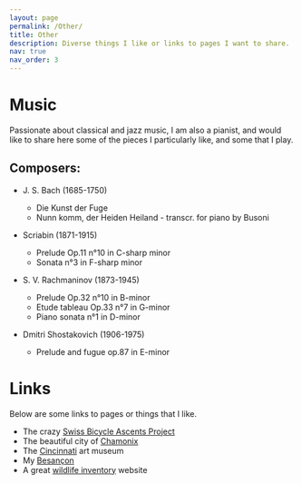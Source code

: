 ```yaml
---
layout: page
permalink: /Other/
title: Other
description: Diverse things I like or links to pages I want to share. 
nav: true
nav_order: 3 
---
```

# Music

Passionate about classical and jazz music, I am also a pianist, and would like to share here some of the pieces I particularly like, and some that I play. 

## Composers:

- J. S. Bach (1685-1750)
    - Die Kunst der Fuge <a href="{{'Bach_fuge.pdf' | prepend: 'assets/pdf/' | relative_url}}" target="_blank" rel="noopener noreferrer" class="float-right"><i class="fas fa-file-pdf"></i></a>
    - Nunn komm, der Heiden Heiland - transcr. for piano by Busoni <a href="{{'Bach_Busoni.pdf' | prepend: 'assets/pdf/' | relative_url}}" target="_blank" rel="noopener noreferrer" class="float-right"><i class="fas fa-file-pdf"></i></a>

- Scriabin (1871-1915)
    - Prelude Op.11 n°10 in C-sharp minor <a href="{{'Scriabin_op_11.pdf' | prepend: 'assets/pdf/' | relative_url}}" target="_blank" rel="noopener noreferrer" class="float-right"><i class="fas fa-file-pdf"></i></a>
    - Sonata n°3 in F-sharp minor <a href="{{'Scriabin_op_23_3.pdf' | prepend: 'assets/pdf/' | relative_url}}" target="_blank" rel="noopener noreferrer" class="float-right"><i class="fas fa-file-pdf"></i></a>
    
- S. V. Rachmaninov (1873-1945) 
    - Prelude Op.32 n°10 in B-minor <a href="{{'Rach_op_32.pdf' | prepend: 'assets/pdf/' | relative_url}}" target="_blank" rel="noopener noreferrer" class="float-right"><i class="fas fa-file-pdf"></i></a>
    - Etude tableau Op.33 n°7 in G-minor <a href="{{'Rach_op_33.pdf' | prepend: 'assets/pdf/' | relative_url}}" target="_blank" rel="noopener noreferrer" class="float-right"><i class="fas fa-file-pdf"></i></a>
    - Piano sonata n°1 in D-minor <a href="{{'Rach_op_28.pdf' | prepend: 'assets/pdf/' | relative_url}}" target="_blank" rel="noopener noreferrer" class="float-right"><i class="fas fa-file-pdf"></i></a>

- Dmitri Shostakovich (1906-1975)
    - Prelude and fugue op.87 in E-minor  <a href="{{'Shost_op_87_4.pdf' | prepend: 'assets/pdf/' | relative_url}}" target="_blank" rel="noopener noreferrer" class="float-right"><i class="fas fa-file-pdf"></i></a>

# Links

Below are some links to pages or things that I like. 

- The crazy [Swiss Bicycle Ascents Project](https://kbarbey.github.io/swiss-bicycle-ascents/)
- The beautiful city of [Chamonix](https://en.chamonix.com)
- The [Cincinnati](https://www.cincinnatiartmuseum.org) art museum
- My [Besançon](https://www.besancon-tourisme.com/en/)
- A great [wildlife inventory](https://www.inaturalist.org/observations?user_id=mosquitomel) website
